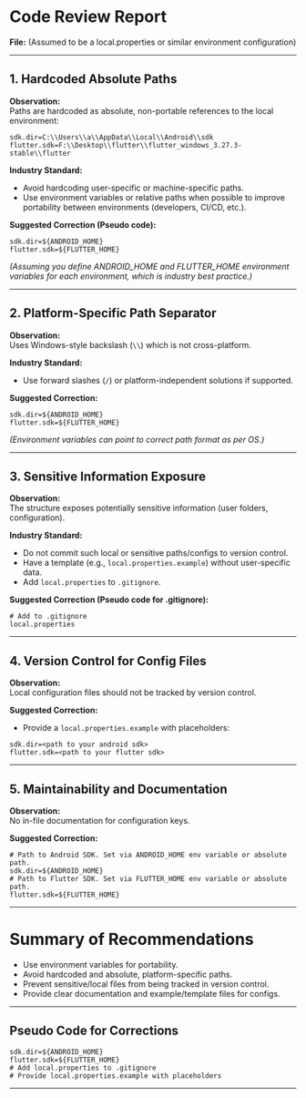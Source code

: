 # Code Review Report

**File:** (Assumed to be a local.properties or similar environment configuration)

---

## 1. Hardcoded Absolute Paths

**Observation:**  
Paths are hardcoded as absolute, non-portable references to the local environment:
```plaintext
sdk.dir=C:\\Users\\a\\AppData\\Local\\Android\\sdk
flutter.sdk=F:\\Desktop\\flutter\\flutter_windows_3.27.3-stable\\flutter
```

**Industry Standard:**  
- Avoid hardcoding user-specific or machine-specific paths.
- Use environment variables or relative paths when possible to improve portability between environments (developers, CI/CD, etc.).

**Suggested Correction (Pseudo code):**
```plaintext
sdk.dir=${ANDROID_HOME}
flutter.sdk=${FLUTTER_HOME}
```
*(Assuming you define ANDROID_HOME and FLUTTER_HOME environment variables for each environment, which is industry best practice.)*

---

## 2. Platform-Specific Path Separator

**Observation:**  
Uses Windows-style backslash (`\\`) which is not cross-platform.

**Industry Standard:**  
- Use forward slashes (`/`) or platform-independent solutions if supported.

**Suggested Correction:**
```plaintext
sdk.dir=${ANDROID_HOME}
flutter.sdk=${FLUTTER_HOME}
```
*(Environment variables can point to correct path format as per OS.)*

---

## 3. Sensitive Information Exposure

**Observation:**  
The structure exposes potentially sensitive information (user folders, configuration).

**Industry Standard:**  
- Do not commit such local or sensitive paths/configs to version control.
- Have a template (e.g., `local.properties.example`) without user-specific data.
- Add `local.properties` to `.gitignore`.

**Suggested Correction (Pseudo code for .gitignore):**
```plaintext
# Add to .gitignore
local.properties
```

---

## 4. Version Control for Config Files

**Observation:**  
Local configuration files should not be tracked by version control.

**Suggested Correction:**
- Provide a `local.properties.example` with placeholders:
```plaintext
sdk.dir=<path to your android sdk>
flutter.sdk=<path to your flutter sdk>
```

---

## 5. Maintainability and Documentation

**Observation:**  
No in-file documentation for configuration keys.

**Suggested Correction:**
```plaintext
# Path to Android SDK. Set via ANDROID_HOME env variable or absolute path.
sdk.dir=${ANDROID_HOME}
# Path to Flutter SDK. Set via FLUTTER_HOME env variable or absolute path.
flutter.sdk=${FLUTTER_HOME}
```

---

# Summary of Recommendations

- Use environment variables for portability.
- Avoid hardcoded and absolute, platform-specific paths.
- Prevent sensitive/local files from being tracked in version control.
- Provide clear documentation and example/template files for configs.

---

## Pseudo Code for Corrections

```plaintext
sdk.dir=${ANDROID_HOME}
flutter.sdk=${FLUTTER_HOME}
# Add local.properties to .gitignore
# Provide local.properties.example with placeholders
```

---